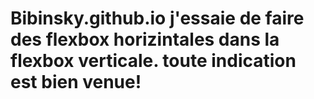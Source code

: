 # Bibinsky.github.io j'essaie de faire des flexbox horizintales dans la flexbox verticale. toute indication est bien venue!
